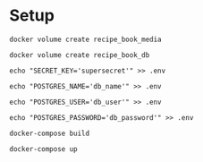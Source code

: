 # Setup

`docker volume create recipe_book_media`

`docker volume create recipe_book_db`

`echo "SECRET_KEY='supersecret'" >> .env`

`echo "POSTGRES_NAME='db_name'" >> .env`

`echo "POSTGRES_USER='db_user'" >> .env`

`echo "POSTGRES_PASSWORD='db_password'" >> .env`

`docker-compose build`

`docker-compose up`
